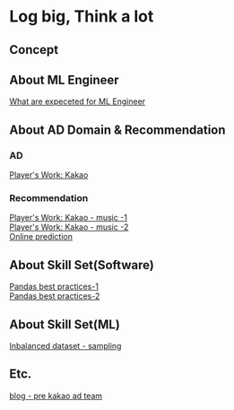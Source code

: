 # Log big, Think a lot

## Concept


## About ML Engineer
[What are expeceted for ML Engineer](https://fall2019.fullstackdeeplearning.com/course-content/ml-teams)

## About AD Domain & Recommendation
### AD
[Player's Work: Kakao](https://tv.kakao.com/channel/3150758/cliplink/391419281?playlistId=209907&metaObjectType=Playlist)

### Recommendation
[Player's Work: Kakao - music -1](https://brunch.co.kr/@kakao-it/282)<br>
[Player's Work: Kakao - music -2](https://brunch.co.kr/@kakao-it/342#)<br>
[Online prediction](https://huyenchip.com/2022/01/02/real-time-machine-learning-challenges-and-solutions.html)<br>

## About Skill Set(Software)
[Pandas best practices-1](https://www.kaggle.com/faressayah/data-science-best-practices-with-pandas-part-1)<br>
[Pandas best practices-2](https://www.kaggle.com/faressayah/data-science-best-practices-with-pandas-part-2)

## About Skill Set(ML)
[Inbalanced dataset - sampling](https://www.kaggle.com/rafjaa/resampling-strategies-for-imbalanced-datasets)<br>


## Etc.
[blog - pre kakao ad team](https://bahnsville.tistory.com/)
